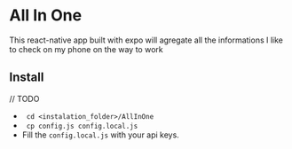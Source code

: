 # All In One

This react-native app built with expo will agregate all the informations I like to check on my phone on the way to work

## Install

// TODO

* ` cd <instalation_folder>/AllInOne`
* ` cp config.js config.local.js`
* Fill the `config.local.js` with your api keys. 